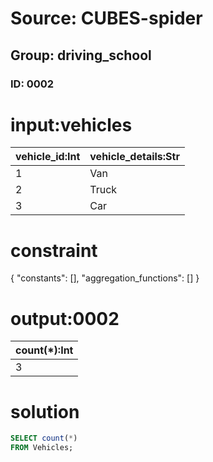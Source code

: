 # Source: CUBES-spider
## Group: driving_school
### ID: 0002

# input:vehicles

| vehicle_id:Int | vehicle_details:Str |
|---|---|
| 1 | Van |
| 2 | Truck |
| 3 | Car |

# constraint

{
  "constants": [],
  "aggregation_functions": []
}

# output:0002

| count(*):Int |
|---|
| 3 |

# solution

```sql
SELECT count(*)
FROM Vehicles;
```
